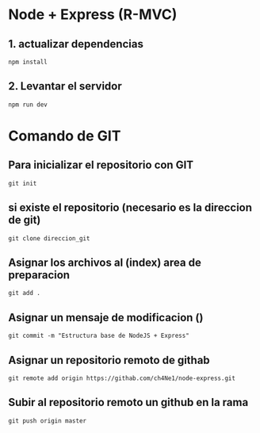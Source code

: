 # Node + Express (R-MVC)

## 1. actualizar dependencias
```
npm install
```
## 2. Levantar el servidor 
```
npm run dev
```
# Comando de GIT

## Para inicializar el repositorio con GIT
```
git init
```
## si existe el repositorio (necesario es la direccion de git)
```
git clone direccion_git
```
## Asignar los archivos al (index) area de preparacion
```
git add .
```
## Asignar un mensaje de modificacion ()
```
git commit -m "Estructura base de NodeJS + Express"
```
## Asignar un repositorio remoto de githab
```
git remote add origin https://githab.com/ch4Ne1/node-express.git
```
## Subir al repositorio remoto un github en la rama
```
git push origin master
```